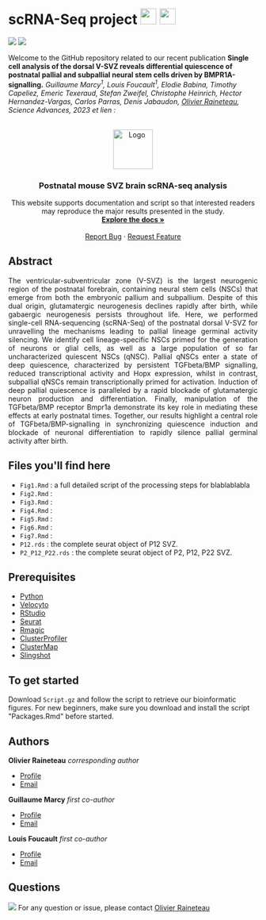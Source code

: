 # scRNA-Seq project <img height="32" width="32" src="https://cdn.simpleicons.org/rstudio/gray" />  <img height="32" width="32" src="https://cdn.simpleicons.org/python/gray" />

 <img src="https://img.shields.io/badge/R-276DC3?style=for-the-badge&logo=r&logoColor=white">  <img src ="https://img.shields.io/badge/Python-14354C?style=for-the-badge&logo=python&logoColor=white">
 
<p align="justify">

Welcome to the GitHub repository related to our recent publication **Single cell analysis of the dorsal V-SVZ reveals differential quiescence of postnatal
pallial and subpallial neural stem cells driven by BMPR1A-signalling.** 
_Guillaume Marcy<sup>1</sup>, Louis Foucault<sup>1</sup>, Elodie Babina, Timothy Capeliez, Emeric Texeraud, Stefan Zweifel, Christophe Heinrich, Hector Hernandez-Vargas, Carlos Parras, Denis Jabaudon, <ins> Olivier Raineteau</ins>, Science Advances, 2023 et lien :_ 

 </p>

<!-- PROJECT LOGO -->
<br />
<div align="center">
  <a href="https://github.com/OlivierRaineteauSBRI/scRNASeq">
    <img src="https://raw.githubusercontent.com/othneildrew/Best-README-Template/master/images/logo.png" alt="Logo" width="80" height="80">
  </a>

<h3 align="center">Postnatal mouse SVZ brain scRNA-seq analysis</h3>

  <p align="center">
    This website supports documentation and script so that interested readers may reproduce the major results presented in the study.
    <br />
    <a href="https://github.com/OlivierRaineteauSBRI/scRNASeq"><strong>Explore the docs »</strong></a>
    <br />
    <br />
    <a href="https://github.com/OlivierRaineteauSBRI/scRNASeq/issues">Report Bug</a>
    ·
    <a href="https://github.com/OlivierRaineteauSBRI/scRNASeq/issues">Request Feature</a>
  </p>
</div>

## Abstract

<p align="justify">
The ventricular-subventricular zone (V-SVZ) is the largest neurogenic region of the postnatal forebrain, containing neural stem cells (NSCs) that emerge from both the embryonic pallium and subpallium. Despite of this dual origin, glutamatergic neurogenesis declines rapidly after birth, while gabaergic neurogenesis persists throughout life. Here, we performed single-cell RNA-sequencing (scRNA-Seq) of the postnatal dorsal V-SVZ for unravelling the mechanisms leading to pallial lineage germinal activity silencing. We identify cell lineage-specific NSCs primed for the generation of neurons or glial cells, as well as a large population of so far uncharacterized quiescent NSCs (qNSC). Pallial qNSCs enter a state of deep quiescence, characterized by persistent TGFbeta/BMP signalling, reduced transcriptional activity and Hopx expression, whilst in contrast, subpallial qNSCs remain transcriptionally primed for activation. Induction of deep pallial quiescence is paralleled by a rapid blockade of glutamatergic neuron production and differentiation. Finally, manipulation of the TGFbeta/BMP receptor Bmpr1a demonstrate its key role in mediating these effects at early postnatal times. Together, our results highlight a central role of TGFbeta/BMP-signalling in synchronizing quiescence induction and blockade of neuronal differentiation to rapidly silence pallial germinal activity after birth.
 </p>

## Files you'll find here 

- ``Fig1.Rmd`` : a full detailed script of the processing steps for blablablabla
- ``Fig2.Rmd`` : 
- ``Fig3.Rmd`` : 
- ``Fig4.Rmd`` :
- ``Fig5.Rmd`` :
- ``Fig6.Rmd`` :
- ``Fig7.Rmd`` :
- ``P12.rds`` : the complete seurat object of P12 SVZ.
- ``P2_P12_P22.rds`` : the complete seurat object of P2, P12, P22 SVZ.

## Prerequisites 

* [Python](https://www.python.org)
* [Velocyto](http://velocyto.org/)
* [RStudio](https://www.rstudio.com)
* [Seurat](https://satijalab.org/seurat/index.html)
* [Rmagic](https://github.com/cran/Rmagic)
* [ClusterProfiler](https://guangchuangyu.github.io/software/clusterProfiler/)
* [ClusterMap](https://xgaoo.github.io/ClusterMap/ClusterMap.html)
* [Slingshot](https://github.com/kstreet13/slingshot)


## To get started

Download ``Script.gz`` and follow the script to retrieve our bioinformatic figures. For new beginners, make sure you download and install the script "Packages.Rmd" before started.

## Authors

**Olivier Raineteau**  _corresponding author_
- [Profile](https://github.com/OlivierRaineteauSBRI "Olivier Raineteau")
- [Email](mailto:olivier.raineteau@inserm.fr?subject=Hi% "Hi!")

**Guillaume Marcy** _first co-author_
- [Profile](https://github.com/GuillaumeMarcy "Guillaume Marcy")
- [Email](mailto:guillaume.marcy@univ-lyon1.fr?subject=Hi% "Hi!")

**Louis Foucault** _first co-author_
- [Profile](https://github.com/LouisFoucault "Louis Foucault") 
- [Email](mailto:louis.foucault@inserm.fr?subject=Hi% "Hi!")


## Questions
<img src="https://img.shields.io/badge/Ask%20me-anything-1abc9c.svg">
For any question or issue, please contact <a href="mailto:olivier.raineteau@inserm.fr?"> Olivier Raineteau
